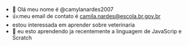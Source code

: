 - 👋 Olá meu nome é @camylanardes2007
- 👍:meu email de contato é camila.nardes@escola.br.gov.br
-  estou interessada em aprender sobre veterinaria
- 💞️ eu esto aprendendo ja recentemente a linguagem de JavaScrip e Scratch


